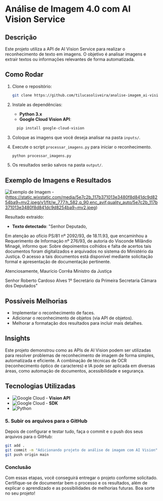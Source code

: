 # 
# Análise de Imagem 4.0 com AI Vision Service

## Descrição
Este projeto utiliza a API de AI Vision Service para realizar o reconhecimento de texto em imagens. O objetivo é analisar imagens e extrair textos ou informações relevantes de forma automatizada.

## Como Rodar
1. Clone o repositório:
   ```bash
   git clone https://github.com/tilucasoliveira/analise-imagem_ai-vision-service.git
   ```

2. Instale as dependências:
   - **Python 3.x**
   - **Google Cloud Vision API**:
   ```bash
     pip install google-cloud-vision
   ```

3. Coloque as imagens que você deseja analisar na pasta `inputs/`.

4. Execute o script `processar_imagens.py` para iniciar o reconhecimento.

   ```bash
   python processar_imagens.py
   ```

5. Os resultados serão salvos na pasta `output/`.

## Exemplo de Imagens e Resultados
![Exemplo de Imagem](inputs/imagem1.jpg) - (https://static.wixstatic.com/media/5e7c2b_117b371013e3480f8d841dc9d8254ba9~mv2.jpeg/v1/fit/w_777,h_582,q_90,enc_avif,quality_auto/5e7c2b_117b371013e3480f8d841dc9d8254ba9~mv2.jpeg)

Resultado extraído:
- **Texto detectado**: "Senhor Deputado,

Em atenção ao ofício PS/81 nº 2092/93, de 18.11.93, que encaminhou a Requerimento de Informação nº 276/93, de autoria do Visconde Milândio Minagé, informo que:
Sobre depoimentos colhidos e falta de acertos tais documentos foram digitalizados e arquivados no sistema do Ministério da Justiça. O acesso a tais documentos está disponível mediante solicitação formal e apresentação de documentação pertinente.

Atenciosamente,
Maurício Corrêa
Ministro da Justiça

Senhor
Roberto Cardoso Alves
1º Secretário da Primeira Secretaria
Câmara dos Deputados"

## Possíveis Melhorias
- Implementar o reconhecimento de faces.
- Adicionar o reconhecimento de objetos (via API de objetos).
- Melhorar a formatação dos resultados para incluir mais detalhes.

## Insights
Este projeto demonstrou como as APIs de AI Vision podem ser utilizadas para resolver problemas de reconhecimento de imagem de forma simples, automatizada e eficiente. A combinação de técnicas de OCR (reconhecimento óptico de caracteres) e IA pode ser aplicada em diversas áreas, como automação de documentos, acessibilidade e segurança.

## Tecnologias Utilizadas
- ![Google Cloud](https://img.shields.io/badge/GoogleCloud-%234285F4.svg?style=for-the-badge&logo=google-cloud&logoColor=white) - **Vision API**
- ![Google Cloud](https://img.shields.io/badge/GoogleCloud-%234285F4.svg?style=for-the-badge&logo=google-cloud&logoColor=white) - **SDK**
- ![Python](https://img.shields.io/badge/python-3670A0?style=for-the-badge&logo=python&logoColor=ffdd54)

### 5. **Subir os arquivos para o GitHub**
Depois de configurar e testar tudo, faça o commit e o push dos seus arquivos para o GitHub:
```bash
git add .
git commit -m "Adicionando projeto de análise de imagem com AI Vision"
git push origin main
```

### Conclusão
Com essas etapas, você conseguirá entregar o projeto conforme solicitado. Certifique-se de documentar bem o processo e os resultados, além de explicar o aprendizado e as possibilidades de melhorias futuras. Boa sorte no seu projeto!
